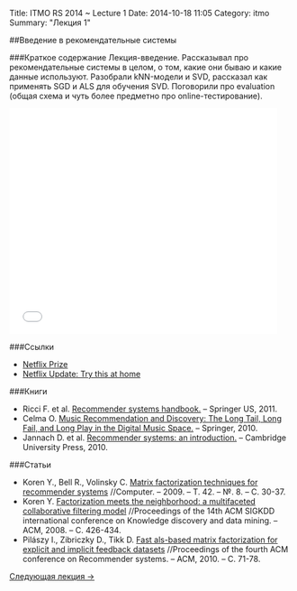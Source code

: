 Title: ITMO RS 2014 ~ Lecture 1
Date: 2014-10-18 11:05
Category: itmo
Summary: "Лекция 1"


##Введение в рекомендательные системы

###Краткое содержание
Лекция-введение. Рассказывал про рекомендательные системы в целом, о том, какие они бываю и какие данные используют.
Разобрали kNN-модели и SVD, рассказал как применять SGD и ALS для обучения SVD. Поговорили про evaluation (общая схема и чуть более предметно про online-тестирование).

<iframe src="//www.slideshare.net/slideshow/embed_code/40706158" width="476" height="400" frameborder="0" marginwidth="0" marginheight="0" scrolling="no"></iframe>

###Ссылки
 * [Netflix Prize](http://www.netflixprize.com/)
 * [Netflix Update: Try this at home](http://sifter.org/~simon/journal/20061211.html)

###Книги
 * Ricci F. et al. [Recommender systems handbook.](http://yadi.sk/d/pq3fcJgT9voSt) – Springer US, 2011.
 * Celma O. [Music Recommendation and Discovery: The Long Tail, Long Fail, and Long Play in the Digital Music Space.](http://yadi.sk/d/l0ZSsEY69STGT) – Springer, 2010.
 * Jannach D. et al. [Recommender systems: an introduction.](http://www.amazon.com/Recommender-Systems-Introduction-Dietmar-Jannach/dp/0521493366) – Cambridge University Press, 2010.

###Статьи
 * Koren Y., Bell R., Volinsky C. [Matrix factorization techniques for recommender systems](https://yadi.sk/i/CGSXNzr4c89ZY) //Computer. – 2009. – Т. 42. – №. 8. – С. 30-37.
 * Koren Y. [Factorization meets the neighborhood: a multifaceted collaborative filtering model](http://yadi.sk/d/pTVIQqFP6TjWm) //Proceedings of the 14th ACM SIGKDD international conference on Knowledge discovery and data mining. – ACM, 2008. – С. 426-434.
 * Pilászy I., Zibriczky D., Tikk D. [Fast als-based matrix factorization for explicit and implicit feedback datasets](http://yadi.sk/d/ye_l0Z0u6vUvO) //Proceedings of the fourth ACM conference on Recommender systems. – ACM, 2010. – С. 71-78.


[Следующая лекция -> ]({filename}/itmo-recsys-2014/lecture2.md)
